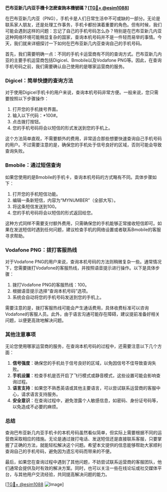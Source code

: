 **巴布亚新几内亚手機卡怎麽查詢本機號碼？[[TG💪+ @esim1088](https://t.me/s/esim1088)]**

在巴布亚新几内亚（PNG），手机卡是人们日常生活中不可或缺的一部分。无论是联系家人朋友，还是处理工作事务，手机卡都扮演着重要的角色。但有时候，我们可能会遇到这样的问题：忘记了自己的手机号码怎么办？特别是在巴布亚新几内亚这种网络环境可能稍显复杂的国家，查询本机号码并不是一件轻而易举的事情。今天，我们就来详细探讨一下如何在巴布亚新几内亚查询自己的手机号码。

首先，我们需要明确一点：不同的手机卡运营商有不同的查询方式。巴布亚新几内亚的主要手机运营商包括Digicel、Bmobile以及Vodafone PNG等。因此，在查询手机号码之前，我们需要确认自己使用的是哪家运营商的服务。

### Digicel：简单快捷的查询方法

对于使用Digicel手机卡的用户来说，查询本机号码非常方便。一般来说，您只需要按照以下步骤操作：

1. 打开您的手机拨号界面。
2. 输入以下代码：*100#。
3. 点击拨打按钮。
4. 您的手机号码将会以短信的形式发送到您的手机上。

这个方法简单直观，不需要额外的费用，非常适合那些想要快速查询自己手机号码的用户。不过需要注意的是，确保您的手机处于信号良好的区域，否则可能会导致查询失败。

### Bmobile：通过短信查询

如果您使用的是Bmobile的手机卡，查询本机号码的方式略有不同。具体步骤如下：

1. 打开您的手机短信功能。
2. 编辑一条新短信，内容为“MYNUMBER”（全部大写）。
3. 将这条短信发送到100。
4. 您的手机号码将会以短信的形式返回给您。

这种方式同样不需要支付额外费用，只需确保您的手机能够正常接收短信即可。如果在发送短信时遇到任何问题，建议检查手机的网络设置或者联系Bmobile的客服寻求帮助。

### Vodafone PNG：拨打客服热线

对于Vodafone PNG的用户来说，查询本机号码的方法则稍微复杂一些。通常情况下，您需要拨打Vodafone的客服热线，并按照语音提示进行操作。以下是具体步骤：

1. 拨打Vodafone PNG的客服热线：100。
2. 根据语音提示选择“查询本机号码”选项。
3. 系统会自动将您的手机号码发送到您的手机上。

需要注意的是，拨打客服热线可能会产生通话费用，具体收费标准可以咨询Vodafone的客服人员。此外，由于语言沟通可能存在障碍，建议提前准备好相关问题，以便更高效地解决问题。

### 其他注意事项

无论您使用哪家运营商的服务，在查询本机号码的过程中，还需要注意以下几个方面：

1. **信号强度**：确保您的手机处于信号良好的区域，以免因信号不佳导致查询失败。
2. **手机设置**：检查手机是否开启了飞行模式或静音模式，这些设置可能会影响查询过程。
3. **语言支持**：如果您不熟悉英语或其他主要语言，可以尝试联系运营商的客服中心，请求语言支持服务。
4. **安全意识**：在查询过程中，避免泄露个人敏感信息，如密码、身份证号码等，以免造成不必要的麻烦。

### 总结

查询巴布亚新几内亚手机卡的本机号码虽然看似简单，但实际上需要根据不同的运营商采取相应的措施。无论是通过拨打电话、发送短信还是直接联系客服，只要掌握了正确的方法，就能轻松解决这个问题。希望本文提供的信息能够帮助大家顺利查询自己的手机号码，避免因为遗忘号码而带来的不便。

最后，如果您在查询过程中遇到了其他问题，不妨尝试联系运营商的客服团队，他们通常会提供及时有效的解决方案。同时，也可以关注一些在线论坛或社交媒体平台，与其他用户交流经验，共同提高解决问题的能力。

[[TG💪+ @esim1088](https://t.me/s/esim1088) ![Image](https://i.postimg.cc/4NQfJmqS/Snipaste-2025-05-13-00-14-12.png)]